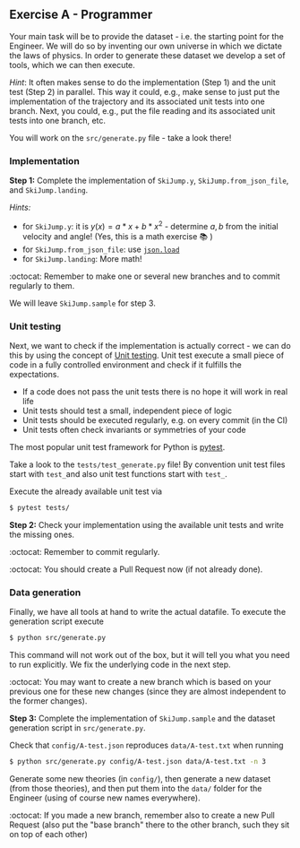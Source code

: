 ## Exercise A - Programmer

Your main task will be to provide the dataset - i.e. the starting point for the Engineer.
We will do so by inventing our own universe in which we dictate the laws of physics.
In order to generate these dataset we develop a set of tools,
which we can then execute.

_Hint_: It often makes sense to do the implementation (Step 1) and the unit test (Step 2) in parallel.
This way it could, e.g., make sense to just put the implementation of the trajectory
and its associated unit tests into one branch. Next, you could, e.g., put the file reading
and its associated unit tests into one branch, etc.

You will work on the `src/generate.py` file - take a look there!

### Implementation

**Step 1:** Complete the implementation of `SkiJump.y`, `SkiJump.from_json_file`,
and `SkiJump.landing`.

_Hints:_

- for `SkiJump.y`: it is $y(x) = a*x + b*x^2$ - determine $a,b$ from the
  initial velocity and angle! (Yes, this is a math exercise :books: )
- for `SkiJump.from_json_file`: use [`json.load`](https://docs.python.org/3/library/json.html#json.load)
- for `SkiJump.landing`: More math!

:octocat: Remember to make one or several new branches and to commit regularly to them.

We will leave `SkiJump.sample` for step 3.

### Unit testing

Next, we want to check if the implementation is actually correct - we can do this
by using the concept of [Unit testing](https://en.wikipedia.org/wiki/Unit_testing).
Unit test execute a small piece of code in a fully controlled environment and check if it
fulfills the expectations.

- If a code does not pass the unit tests there is no hope it will work in real life
- Unit tests should test a small, independent piece of logic
- Unit tests should be executed regularly, e.g. on every commit (in the CI)
- Unit tests often check invariants or symmetries of your code

The most popular unit test framework for Python is [pytest](https://docs.pytest.org/en/stable/).

Take a look to the `tests/test_generate.py` file!
By convention unit test files start with `test_`and also unit test functions start with `test_`.

Execute the already available unit test via

```sh
$ pytest tests/
```

**Step 2:** Check your implementation using the available unit tests and write the missing ones.

:octocat: Remember to commit regularly.

:octocat: You should create a Pull Request now (if not already done).

### Data generation

Finally, we have all tools at hand to write the actual datafile.
To execute the generation script execute

```sh
$ python src/generate.py
```

This command will not work out of the box, but it will tell you what you need to run explicitly.
We fix the underlying code in the next step.

:octocat: You may want to create a new branch which is based on your previous one for these new changes
(since they are almost independent to the former changes).

**Step 3:** Complete the implementation of `SkiJump.sample` and the dataset generation script in `src/generate.py`.

Check that `config/A-test.json` reproduces `data/A-test.txt` when running

```sh
$ python src/generate.py config/A-test.json data/A-test.txt -n 3
```

Generate some new theories (in `config/`), then generate a new dataset (from those theories), and then put them into
the `data/` folder for the Engineer (using of course new names everywhere).

:octocat: If you made a new branch, remember also to create a new Pull Request (also put the "base branch"
there to the other branch, such they sit on top of each other)
